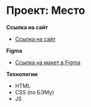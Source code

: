 # Проект: Место
**Ссылка на сайт**
* [Ссылка на сайт](https://kasaress.github.io/mesto/)


**Figma**
* [Ссылка на макет в Figma](https://www.figma.com/file/2cn9N9jSkmxD84oJik7xL7/JavaScript.-Sprint-4?node-id=0%3A1)

**Технологии**
* HTML 
* CSS (по БЭМу)
* JS

